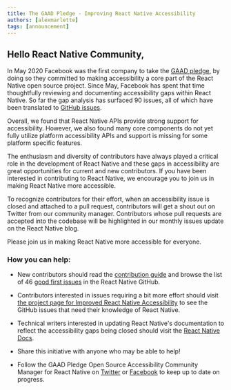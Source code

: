 ```yaml
---
title: The GAAD Pledge - Improving React Native Accessibility
authors: [alexmarlette]
tags: [announcement]
---
```


## Hello React Native Community,

In May 2020 Facebook was the first company to take the [GAAD pledge](https://diamond.la/GAADPledge/), by doing so they committed to making accessibility a core part of the React Native open source project. Since May, Facebook has spent that time thoughtfully reviewing and documenting accessibility gaps within React Native. So far the gap analysis has surfaced 90 issues, all of which have been translated to [GitHub issues](https://github.com/facebook/react-native/projects/15).

Overall, we found that React Native APIs provide strong support for accessibility. However, we also found many core components do not yet fully utilize platform accessibility APIs and support is missing for some platform specific features.

The enthusiasm and diversity of contributors have always played a critical role in the development of React Native and these gaps in accessibility are great opportunities for current and new contributors. If you have been interested in contributing to React Native, we encourage you to join us in making React Native more accessible.

To recognize contributors for their effort, when an accessibility issue is closed and attached to a pull request, contributors will get a shout out on Twitter from our community manager. Contributors whose pull requests are accepted into the codebase will be highlighted in our monthly issues update on the React Native blog.

Please join us in making React Native more accessible for everyone.

### How you can help:

- New contributors should read the [contribution guide](https://github.com/facebook/react-native/blob/master/CONTRIBUTING.md) and browse the list of 46 [good first issues](https://github.com/facebook/react-native/issues?q=is%3Aopen+is%3Aissue+label%3A%22Good+first+issue%22+label%3AAccessibility) in the React Native GitHub.

- Contributors interested in issues requiring a bit more effort should visit [the project page for Improved React Native Accessibility](https://github.com/facebook/react-native/projects/15) to see the GitHub issues that need their knowledge of React Native.

- Technical writers interested in updating React Native's documentation to reflect the accessibility gaps being closed should visit the [React Native Docs](https://github.com/facebook/react-native-website#-overview).

- Share this initiative with anyone who may be able to help!

- Follow the GAAD Pledge Open Source Accessibility Community Manager for React Native on [Twitter](https://twitter.com/alexmarlette) or [Facebook](https://www.facebook.com/React-Native-Open-Source-Accessibility-Community-Manager-102732258549941) to keep up to date on progress.
